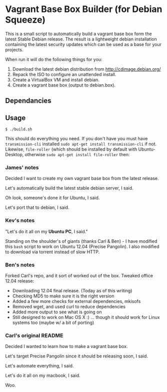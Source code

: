 # Vagrant Base Box Builder (for Debian Squeeze)

This is a small script to automatically build a vagrant base box form the latest Stable Debian release.  The result is a lightweight debian installation containing the latest security updates which can be used as a base for your projects.

When run it will do the following things for you:

1. Download the latest debian distribution from http://cdimage.debian.org/
2. Repack the ISO to configure an unattended install.
3. Create a VirtualBox VM and install debian.
4. Create a vagrant base box (output to debian.box).

## Dependancies
 


## Usage

    $ ./build.sh

This should do everything you need. If you don't have you must 
have `transmission-cli` installed `sudo apt-get install transmission-cli`
if not. Likewise, `file-roller` (which should be installed by default with
Ubuntu-Desktop, otherwise `sudo apt-get install file-roller` then:

### James' notes

Decided I want to create my own vagrant base box from the latest release.

Let's automatically build the latest stable debian server, I said.

Oh look, someone's done it for Ubuntu, I said.

Let's port that to debian, I said.

### Kev's notes

"Let's do it all on my **Ubuntu PC**, I said."

Standing on the shoulder's of giants (thanks Carl & Ben) - I have 
modified this `bash` script to work on Ubuntu 12.04 (Precise Pangolin). 
I also modified to download via torrent instead of slow HTTP.

### Ben's notes

Forked Carl's repo, and it sort of worked out of the box. Tweaked 
office 12.04 release: 

 - Downloading 12.04 final release. (Today as of this writing)
 - Checking MD5 to make sure it is the right version
 - Added a few more checks for external dependencies, mkisofs
 - Removed wget, and used curl to reduce dependencies
 - Added more output to see what is going on
 - Still designed to work on Mac OS X :)
    ... though it should work for Linux systems too (maybe w/ a bit of porting)

### Carl's original README

Decided I wanted to learn how to make a vagrant base box.

Let's target Precise Pangolin since it should be releasing soon, I said.

Let's automate everything, I said.

Let's do it all on my macbook, I said.

Woo.
